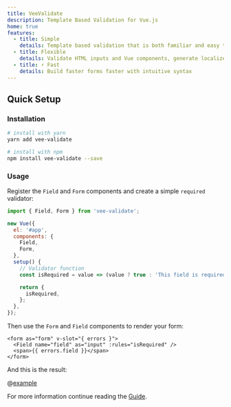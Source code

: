 ```yaml
---
title: VeeValidate
description: Template Based Validation for Vue.js
home: true
features:
  - title: Simple
    details: Template based validation that is both familiar and easy to setup.
  - title: Flexible
    details: Validate HTML inputs and Vue components, generate localized errors, Extendable, It does it all.
  - title: ⚡️ Fast
    details: Build faster forms faster with intuitive syntax
---
```


## Quick Setup

### Installation

```bash
# install with yarn
yarn add vee-validate

# install with npm
npm install vee-validate --save
```

### Usage

Register the `Field` and `Form` components and create a simple `required` validator:

```js
import { Field, Form } from 'vee-validate';

new Vue({
  el: '#app',
  components: {
    Field,
    Form,
  },
  setup() {
    // Validator function
    const isRequired = value => (value ? true : 'This field is required');

    return {
      isRequired,
    };
  },
});
```

Then use the `Form` and `Field` components to render your form:

```html{1,4}
<form as="form" v-slot="{ errors }">
  <Field name="field" as="input" :rules="isRequired" />
  <span>{{ errors.field }}</span>
</form>
```

And this is the result:

@[example](intro)

For more information continue reading the [Guide](./guide).
